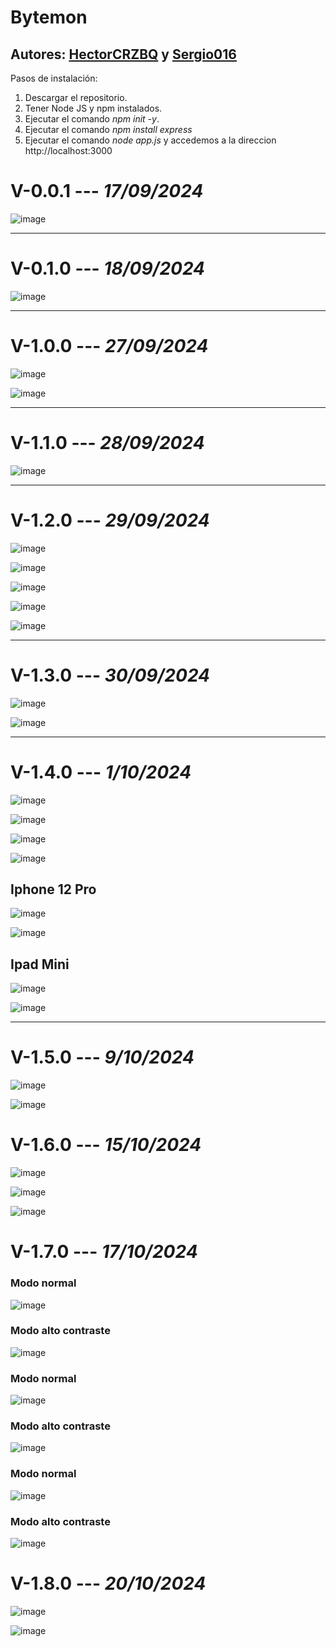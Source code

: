 # Bytemon

## **Autores**: [HectorCRZBQ](https://github.com/HectorCRZBQ) y  [Sergio016](https://github.com/Sergio016)

Pasos de instalación:
1. Descargar el repositorio.
2. Tener Node JS y npm instalados.
3. Ejecutar el comando *npm init -y*.
4. Ejecutar el comando *npm install express*
5. Ejecutar el comando *node app.js* y accedemos a la direccion http://localhost:3000

# **V-0.0.1** --- *17/09/2024*

![image](https://github.com/user-attachments/assets/12583302-e602-4e30-ae15-7ce01ed1e1db)

---
# **V-0.1.0** --- *18/09/2024*

![image](https://github.com/user-attachments/assets/b8a749e2-2c6b-4896-9f20-485bf0f869be)

---
# **V-1.0.0** --- *27/09/2024*

![image](https://github.com/user-attachments/assets/44f0f9cc-8d5c-447a-9cd9-d68297f72aa3)

![image](https://github.com/user-attachments/assets/4b04940c-3087-4eab-b3c7-539aa329a93b)

---
# **V-1.1.0** --- *28/09/2024*

![image](https://github.com/user-attachments/assets/dc0ebc81-f0eb-4e4a-b206-93521d717065)

---
# **V-1.2.0** --- *29/09/2024*

![image](https://github.com/user-attachments/assets/6df6ff16-e9c7-4e72-a841-2925606ac360)

![image](https://github.com/user-attachments/assets/c14b177d-8aea-47c4-9b19-bae510043a7e)

![image](https://github.com/user-attachments/assets/93cc57da-627c-4718-bbc0-6cf02d9e4ffc)

![image](https://github.com/user-attachments/assets/947ea122-ed0a-4f65-9fb2-8b66104b1b9c)

![image](https://github.com/user-attachments/assets/ec84be95-9e04-4276-83a8-1c01572e01cc)

---
# **V-1.3.0** --- *30/09/2024*

![image](https://github.com/user-attachments/assets/5f94d4fa-b616-437a-9f1e-0c8152cb2c16)

![image](https://github.com/user-attachments/assets/9e28c5a3-7304-4e50-934a-740a7f57f044)

---
# **V-1.4.0** --- *1/10/2024*

![image](https://github.com/user-attachments/assets/1beae698-89d8-414b-b2e4-5411074b0248)

![image](https://github.com/user-attachments/assets/999f5a55-c75f-4681-a736-ea9374677730)

![image](https://github.com/user-attachments/assets/7e5d1874-5fb4-4265-a6eb-6e4a7a0df0f4)

![image](https://github.com/user-attachments/assets/c82c91d7-09ce-470d-9693-639f0201a24c)


## **Iphone 12 Pro**

![image](https://github.com/user-attachments/assets/86d6b7c1-cde4-4ef8-b629-90ee077ecfed)

![image](https://github.com/user-attachments/assets/a8186ad9-08ae-4a24-a664-a390f44bf3d2)


## **Ipad Mini**

![image](https://github.com/user-attachments/assets/234cb5c4-5104-45eb-ba99-65a9fb3df907)

![image](https://github.com/user-attachments/assets/82039daf-1238-4e7f-aac0-eedfc81443b6)

---
# **V-1.5.0** --- *9/10/2024*
![image](https://github.com/user-attachments/assets/d61e8f06-101d-482c-bcbe-cbeb91e14937)

![image](https://github.com/user-attachments/assets/5a5787d3-0997-4907-830e-f453bdb7cf5c)


# **V-1.6.0** --- *15/10/2024*

![image](https://github.com/user-attachments/assets/95ad3a5b-2d46-4704-ad91-1ae33e162f0c)

![image](https://github.com/user-attachments/assets/6d9de33b-86ab-4c2e-8e50-6d78e313994b)

![image](https://github.com/user-attachments/assets/f1458fc8-1e9b-40e5-a47b-3b361ddbba23)


# **V-1.7.0** --- *17/10/2024*

### Modo normal
![image](https://github.com/user-attachments/assets/dc0e268c-ff04-4e98-b6ea-7efbbfa6c94b)

### Modo alto contraste
![image](https://github.com/user-attachments/assets/236c8316-1a7a-408c-85bd-5d7125c55369)

### Modo normal
![image](https://github.com/user-attachments/assets/b8d5c079-e593-4438-8358-f3753c48ce0f)

### Modo alto contraste
![image](https://github.com/user-attachments/assets/f209ac45-a640-4bd0-b095-91bf23a1f0f2)

### Modo normal
![image](https://github.com/user-attachments/assets/575194af-46b7-492e-ade6-80b12e6be45c)

### Modo alto contraste
![image](https://github.com/user-attachments/assets/a7b37711-30e8-44c7-a3aa-971a3328aba4)

# **V-1.8.0** --- *20/10/2024*

![image](https://github.com/user-attachments/assets/c25be6b8-5c7d-4857-8d5d-a22a09a9b244)

![image](https://github.com/user-attachments/assets/20707074-63c8-4854-8bb7-254f55d31217)

